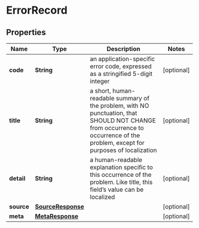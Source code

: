 

# ErrorRecord


## Properties

| Name | Type | Description | Notes |
|------------ | ------------- | ------------- | -------------|
|**code** | **String** | an application-specific error code, expressed as a stringified 5-digit integer |  [optional] |
|**title** | **String** | a short, human-readable summary of the problem, with NO punctuation, that SHOULD NOT CHANGE from occurrence to occurrence of the problem, except for purposes of localization |  [optional] |
|**detail** | **String** | a human-readable explanation specific to this occurrence of the problem. Like title, this field’s value can be localized |  [optional] |
|**source** | [**SourceResponse**](SourceResponse.md) |  |  [optional] |
|**meta** | [**MetaResponse**](MetaResponse.md) |  |  [optional] |




